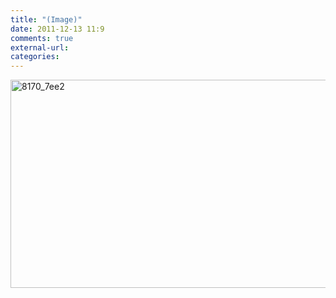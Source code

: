 ```yaml
---
title: "(Image)"
date: 2011-12-13 11:9
comments: true
external-url:
categories:
---
```

[<img src="http://a.asset.soup.io/asset/2623/8170_7ee2.png" width="535" height="333" alt="8170_7ee2" />][1]

  [1]: http://www.abclinuxu.cz/images/clanky/xkcd/xkcd-519_czech.png
